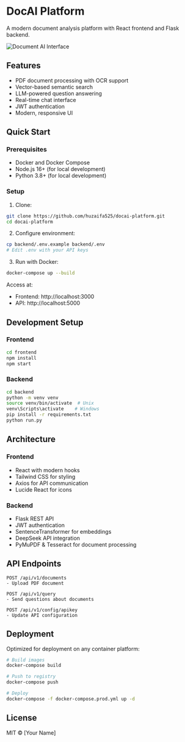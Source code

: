# DocAI Platform

A modern document analysis platform with React frontend and Flask backend.

![Document AI Interface](https://your-screenshot-url.com)

## Features

- PDF document processing with OCR support
- Vector-based semantic search
- LLM-powered question answering
- Real-time chat interface
- JWT authentication
- Modern, responsive UI

## Quick Start

### Prerequisites

- Docker and Docker Compose
- Node.js 16+ (for local development)
- Python 3.8+ (for local development)

### Setup

1. Clone:
```bash
git clone https://github.com/huzaifa525/docai-platform.git
cd docai-platform
```

2. Configure environment:
```bash
cp backend/.env.example backend/.env
# Edit .env with your API keys
```

3. Run with Docker:
```bash
docker-compose up --build
```

Access at:
- Frontend: http://localhost:3000
- API: http://localhost:5000

## Development Setup

### Frontend
```bash
cd frontend
npm install
npm start
```

### Backend
```bash
cd backend
python -m venv venv
source venv/bin/activate  # Unix
venv\Scripts\activate    # Windows
pip install -r requirements.txt
python run.py
```

## Architecture

### Frontend
- React with modern hooks
- Tailwind CSS for styling
- Axios for API communication
- Lucide React for icons

### Backend
- Flask REST API
- JWT authentication
- SentenceTransformer for embeddings
- DeepSeek API integration
- PyMuPDF & Tesseract for document processing

## API Endpoints

```
POST /api/v1/documents
- Upload PDF document

POST /api/v1/query
- Send questions about documents

POST /api/v1/config/apikey
- Update API configuration
```

## Deployment

Optimized for deployment on any container platform:

```bash
# Build images
docker-compose build

# Push to registry
docker-compose push

# Deploy
docker-compose -f docker-compose.prod.yml up -d
```

## License

MIT © [Your Name]
